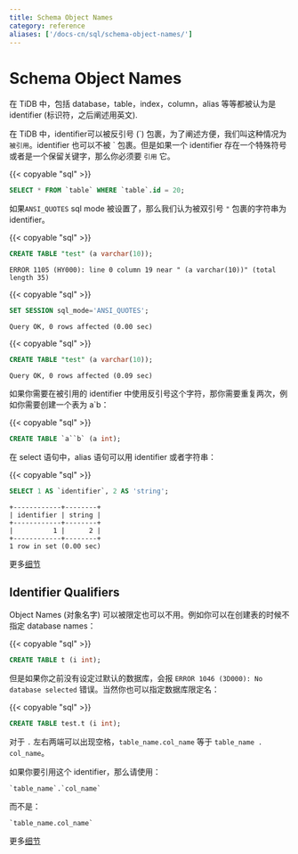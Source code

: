 ```yaml
---
title: Schema Object Names
category: reference
aliases: ['/docs-cn/sql/schema-object-names/']
---
```


# Schema Object Names

在 TiDB 中，包括 database，table，index，column，alias 等等都被认为是 identifier (标识符，之后阐述用英文).

在 TiDB 中，identifier可以被反引号 (\`) 包裹，为了阐述方便，我们叫这种情况为 `被引用`。identifier 也可以不被 \` 包裹。但是如果一个 identifier 存在一个特殊符号或者是一个保留关键字，那么你必须要 `引用` 它。

{{< copyable "sql" >}}

```sql
SELECT * FROM `table` WHERE `table`.id = 20;
```

如果`ANSI_QUOTES` sql mode 被设置了，那么我们认为被双引号 `"` 包裹的字符串为 identifier。

{{< copyable "sql" >}}

```sql
CREATE TABLE "test" (a varchar(10));
```

```
ERROR 1105 (HY000): line 0 column 19 near " (a varchar(10))" (total length 35)
```

{{< copyable "sql" >}}

```sql
SET SESSION sql_mode='ANSI_QUOTES';
```

```
Query OK, 0 rows affected (0.00 sec)
```

{{< copyable "sql" >}}

```sql
CREATE TABLE "test" (a varchar(10));
```

```
Query OK, 0 rows affected (0.09 sec)
```

如果你需要在被引用的 identifier 中使用反引号这个字符，那你需要重复两次，例如你需要创建一个表为 a`b：

{{< copyable "sql" >}}

```sql
CREATE TABLE `a``b` (a int);
```

在 select 语句中，alias 语句可以用 identifier 或者字符串：

{{< copyable "sql" >}}

```sql
SELECT 1 AS `identifier`, 2 AS 'string';
```

```
+------------+--------+
| identifier | string |
+------------+--------+
|          1 |      2 |
+------------+--------+
1 row in set (0.00 sec)
```

更多[细节](https://dev.mysql.com/doc/refman/5.7/en/identifiers.html)

## Identifier Qualifiers

Object Names (对象名字) 可以被限定也可以不用。例如你可以在创建表的时候不指定 database names：

{{< copyable "sql" >}}

```sql
CREATE TABLE t (i int);
```

但是如果你之前没有设定过默认的数据库，会报 `ERROR 1046 (3D000): No database selected` 错误。当然你也可以指定数据库限定名：

{{< copyable "sql" >}}

```sql
CREATE TABLE test.t (i int);
```

对于 `.` 左右两端可以出现空格，`table_name.col_name` 等于 `table_name . col_name`。

如果你要引用这个 identifier，那么请使用：

```
`table_name`.`col_name`
```

而不是：

```
`table_name.col_name`
```

更多[细节](https://dev.mysql.com/doc/refman/5.7/en/identifier-qualifiers.html)
